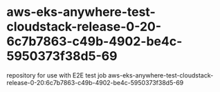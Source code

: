# aws-eks-anywhere-test-cloudstack-release-0-20-6c7b7863-c49b-4902-be4c-5950373f38d5-69
repository for use with E2E test job aws-eks-anywhere-test-cloudstack-release-0-20:6c7b7863-c49b-4902-be4c-5950373f38d5-69
